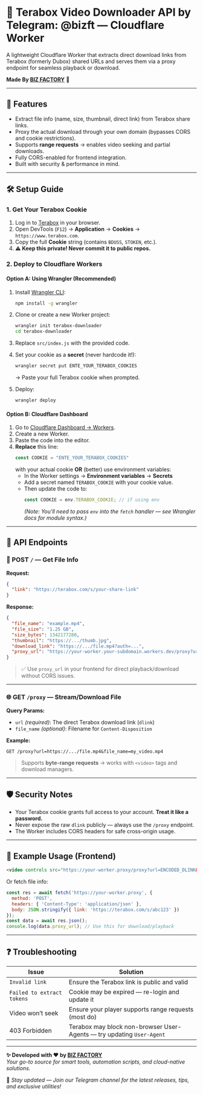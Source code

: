 
# 📁 Terabox Video Downloader API by Telegram: @bizft — Cloudflare Worker

A lightweight Cloudflare Worker that extracts direct download links from Terabox (formerly Dubox) shared URLs and serves them via a proxy endpoint for seamless playback or download.

**Made By [BIZ FACTORY](https://t.me/bizft)** 🚀

---

## 🚀 Features

- Extract file info (name, size, thumbnail, direct link) from Terabox share links.
- Proxy the actual download through your own domain (bypasses CORS and cookie restrictions).
- Supports **range requests** → enables video seeking and partial downloads.
- Fully CORS-enabled for frontend integration.
- Built with security & performance in mind.

---

## 🛠️ Setup Guide

### 1. **Get Your Terabox Cookie**

1. Log in to [Terabox](https://www.terabox.com) in your browser.
2. Open DevTools (`F12`) → **Application** → **Cookies** → `https://www.terabox.com`.
3. Copy the full **Cookie** string (contains `BDUSS`, `STOKEN`, etc.).
4. **⚠️ Keep this private! Never commit it to public repos.**

### 2. **Deploy to Cloudflare Workers**

#### Option A: Using Wrangler (Recommended)

1. Install [Wrangler CLI](https://developers.cloudflare.com/workers/wrangler/):
   ```bash
   npm install -g wrangler
   ```

2. Clone or create a new Worker project:
   ```bash
   wrangler init terabox-downloader
   cd terabox-downloader
   ```

3. Replace `src/index.js` with the provided code.

4. Set your cookie as a **secret** (never hardcode it!):
   ```bash
   wrangler secret put ENTE_YOUR_TERABOX_COOKIES
   ```
   → Paste your full Terabox cookie when prompted.

5. Deploy:
   ```bash
   wrangler deploy
   ```

#### Option B: Cloudflare Dashboard

1. Go to [Cloudflare Dashboard → Workers](https://dash.cloudflare.com/?to=/:account/workers).
2. Create a new Worker.
3. Paste the code into the editor.
4. **Replace** this line:
   ```js
   const COOKIE = "ENTE_YOUR_TERABOX_COOKIES"
   ```
   with your actual cookie **OR** (better) use environment variables:
   - In the Worker settings → **Environment variables** → **Secrets**
   - Add a secret named `TERABOX_COOKIE` with your cookie value.
   - Then update the code to:
     ```js
     const COOKIE = env.TERABOX_COOKIE; // if using env
     ```
     *(Note: You’ll need to pass `env` into the `fetch` handler — see Wrangler docs for module syntax.)*

---

## 📡 API Endpoints

### 🔗 POST `/` — Get File Info

**Request:**
```json
{
  "link": "https://terabox.com/s/your-share-link"
}
```

**Response:**
```json
{
  "file_name": "example.mp4",
  "file_size": "1.25 GB",
  "size_bytes": 1342177280,
  "thumbnail": "https://.../thumb.jpg",
  "download_link": "https://.../file.mp4?auth=...",
  "proxy_url": "https://your-worker.your-subdomain.workers.dev/proxy?url=...&file_name=example.mp4"
}
```

> ✅ Use `proxy_url` in your frontend for direct playback/download without CORS issues.

---

### 🌐 GET `/proxy` — Stream/Download File

**Query Params:**
- `url` *(required)*: The direct Terabox download link (`dlink`)
- `file_name` *(optional)*: Filename for `Content-Disposition`

**Example:**
```
GET /proxy?url=https://.../file.mp4&file_name=my_video.mp4
```

> Supports **byte-range requests** → works with `<video>` tags and download managers.

---

## 🛡️ Security Notes

- Your Terabox cookie grants full access to your account. **Treat it like a password.**
- Never expose the raw `dlink` publicly — always use the `/proxy` endpoint.
- The Worker includes CORS headers for safe cross-origin usage.

---

## 🧪 Example Usage (Frontend)

```html
<video controls src="https://your-worker.proxy/proxy?url=ENCODED_DLINK&file_name=video.mp4"></video>
```

Or fetch file info:
```js
const res = await fetch('https://your-worker.proxy', {
  method: 'POST',
  headers: { 'Content-Type': 'application/json' },
  body: JSON.stringify({ link: 'https://terabox.com/s/abc123' })
});
const data = await res.json();
console.log(data.proxy_url); // Use this for download/playback
```

---

## ❓ Troubleshooting

| Issue | Solution |
|------|--------|
| `Invalid link` | Ensure the Terabox link is public and valid |
| `Failed to extract tokens` | Cookie may be expired — re-login and update it |
| Video won’t seek | Ensure your player supports range requests (most do) |
| 403 Forbidden | Terabox may block non-browser User-Agents — try updating `User-Agent` |

---

**✨ Developed with ❤️ by [BIZ FACTORY](https://t.me/bizft)**  
*Your go-to source for smart tools, automation scripts, and cloud-native solutions.*  

🔔 *Stay updated — Join our Telegram channel for the latest releases, tips, and exclusive utilities!*  
